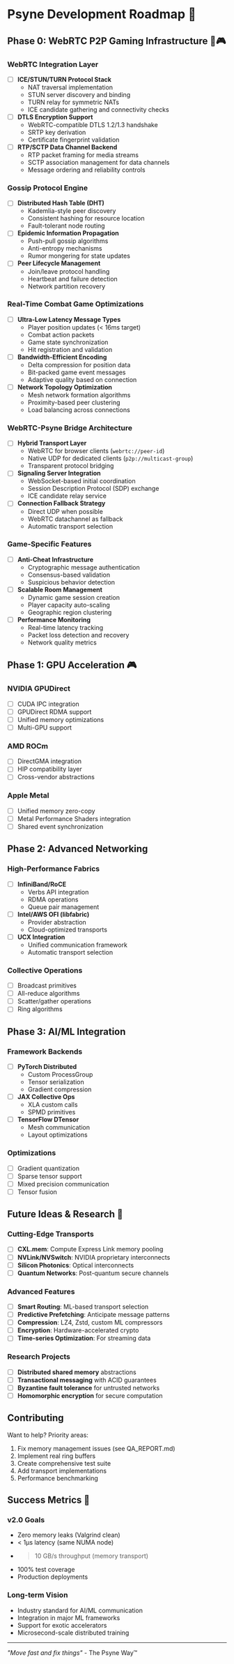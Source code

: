 # Psyne Development Roadmap 🚀

## Phase 0: WebRTC P2P Gaming Infrastructure 🎯🎮

### WebRTC Integration Layer
- [ ] **ICE/STUN/TURN Protocol Stack**
  - NAT traversal implementation
  - STUN server discovery and binding
  - TURN relay for symmetric NATs
  - ICE candidate gathering and connectivity checks
- [ ] **DTLS Encryption Support**
  - WebRTC-compatible DTLS 1.2/1.3 handshake
  - SRTP key derivation
  - Certificate fingerprint validation
- [ ] **RTP/SCTP Data Channel Backend**
  - RTP packet framing for media streams
  - SCTP association management for data channels
  - Message ordering and reliability controls

### Gossip Protocol Engine
- [ ] **Distributed Hash Table (DHT)**
  - Kademlia-style peer discovery
  - Consistent hashing for resource location
  - Fault-tolerant node routing
- [ ] **Epidemic Information Propagation**
  - Push-pull gossip algorithms
  - Anti-entropy mechanisms
  - Rumor mongering for state updates
- [ ] **Peer Lifecycle Management**
  - Join/leave protocol handling
  - Heartbeat and failure detection
  - Network partition recovery

### Real-Time Combat Game Optimizations
- [ ] **Ultra-Low Latency Message Types**
  - Player position updates (< 16ms target)
  - Combat action packets
  - Game state synchronization
  - Hit registration and validation
- [ ] **Bandwidth-Efficient Encoding**
  - Delta compression for position data
  - Bit-packed game event messages
  - Adaptive quality based on connection
- [ ] **Network Topology Optimization**
  - Mesh network formation algorithms
  - Proximity-based peer clustering
  - Load balancing across connections

### WebRTC-Psyne Bridge Architecture
- [ ] **Hybrid Transport Layer**
  - WebRTC for browser clients (`webrtc://peer-id`)
  - Native UDP for dedicated clients (`p2p://multicast-group`)
  - Transparent protocol bridging
- [ ] **Signaling Server Integration**
  - WebSocket-based initial coordination
  - Session Description Protocol (SDP) exchange
  - ICE candidate relay service
- [ ] **Connection Fallback Strategy**
  - Direct UDP when possible
  - WebRTC datachannel as fallback
  - Automatic transport selection

### Game-Specific Features
- [ ] **Anti-Cheat Infrastructure**
  - Cryptographic message authentication
  - Consensus-based validation
  - Suspicious behavior detection
- [ ] **Scalable Room Management**
  - Dynamic game session creation
  - Player capacity auto-scaling
  - Geographic region clustering
- [ ] **Performance Monitoring**
  - Real-time latency tracking
  - Packet loss detection and recovery
  - Network quality metrics

## Phase 1: GPU Acceleration 🎮

### NVIDIA GPUDirect
- [ ] CUDA IPC integration
- [ ] GPUDirect RDMA support
- [ ] Unified memory optimizations
- [ ] Multi-GPU support

### AMD ROCm
- [ ] DirectGMA integration
- [ ] HIP compatibility layer
- [ ] Cross-vendor abstractions

### Apple Metal
- [ ] Unified memory zero-copy
- [ ] Metal Performance Shaders integration
- [ ] Shared event synchronization

## Phase 2: Advanced Networking

### High-Performance Fabrics
- [ ] **InfiniBand/RoCE**
  - Verbs API integration
  - RDMA operations
  - Queue pair management
- [ ] **Intel/AWS OFI (libfabric)**
  - Provider abstraction
  - Cloud-optimized transports
- [ ] **UCX Integration**
  - Unified communication framework
  - Automatic transport selection

### Collective Operations
- [ ] Broadcast primitives
- [ ] All-reduce algorithms
- [ ] Scatter/gather operations
- [ ] Ring algorithms

## Phase 3: AI/ML Integration

### Framework Backends
- [ ] **PyTorch Distributed**
  - Custom ProcessGroup
  - Tensor serialization
  - Gradient compression
- [ ] **JAX Collective Ops**
  - XLA custom calls
  - SPMD primitives
- [ ] **TensorFlow DTensor**
  - Mesh communication
  - Layout optimizations

### Optimizations
- [ ] Gradient quantization
- [ ] Sparse tensor support
- [ ] Mixed precision communication
- [ ] Tensor fusion

## Future Ideas & Research 🔮

### Cutting-Edge Transports
- [ ] **CXL.mem**: Compute Express Link memory pooling
- [ ] **NVLink/NVSwitch**: NVIDIA proprietary interconnects
- [ ] **Silicon Photonics**: Optical interconnects
- [ ] **Quantum Networks**: Post-quantum secure channels

### Advanced Features
- [ ] **Smart Routing**: ML-based transport selection
- [ ] **Predictive Prefetching**: Anticipate message patterns
- [ ] **Compression**: LZ4, Zstd, custom ML compressors
- [ ] **Encryption**: Hardware-accelerated crypto
- [ ] **Time-series Optimization**: For streaming data

### Research Projects
- [ ] **Distributed shared memory** abstractions
- [ ] **Transactional messaging** with ACID guarantees
- [ ] **Byzantine fault tolerance** for untrusted networks
- [ ] **Homomorphic encryption** for secure computation

## Contributing

Want to help? Priority areas:
1. Fix memory management issues (see QA_REPORT.md)
2. Implement real ring buffers
3. Create comprehensive test suite
4. Add transport implementations
5. Performance benchmarking

## Success Metrics 🎯

### v2.0 Goals
- Zero memory leaks (Valgrind clean)
- < 1μs latency (same NUMA node)
- > 10 GB/s throughput (memory transport)
- 100% test coverage
- Production deployments

### Long-term Vision
- Industry standard for AI/ML communication
- Integration in major ML frameworks
- Support for exotic accelerators
- Microsecond-scale distributed training

---

*"Move fast and fix things"* - The Psyne Way™